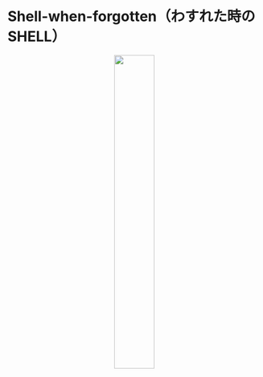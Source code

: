 # Shell-when-forgotten（わすれた時のSHELL）

<center><img border="0" width="40%" height="40%" alt="" src="https://kanamesolutions.com/github_img/capture_06202022_040649.png"></center>
